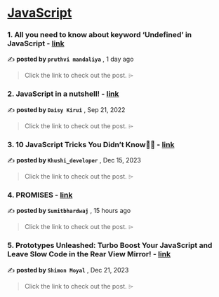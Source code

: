 
<h1><a href=https://medium.com/tag/javascript-development/recommended target="_blank" rel="noopener noreferrer">JavaScript</a></h1>
<h3>1. All you need to know about keyword ‘Undefined’ in JavaScript - <a href=https://medium.com/@pruthvimandaliya007/all-you-need-to-know-about-keyword-undefined-in-javascript-02562952fc22?source=tag_recommended_feed---------0-84----------javascript_development----------693ffb0e_2837_4031_ab46_b6763856a34e------- target="_blank" rel="noopener noreferrer">link</a></h3>

✍️ **posted by `pruthvi mandaliya`** <date> , 1 day ago</date>

<blockquote>Click the link to check out the post. ⌲</blockquote>

<h3>2. JavaScript in a nutshell! - <a href=https://medium.com/@daisykirui/javascript-in-a-nutshell-669dab5b6e78?source=tag_recommended_feed---------1-107----------javascript_development----------693ffb0e_2837_4031_ab46_b6763856a34e------- target="_blank" rel="noopener noreferrer">link</a></h3>

✍️ **posted by `Daisy Kirui`** <date> , Sep 21, 2022</date>

<blockquote>Click the link to check out the post. ⌲</blockquote>

<h3>3. 10 JavaScript Tricks You Didn’t Know🤞🚀 - <a href=https://medium.com/@khushi1399gupta/10-javascript-tricks-you-didnt-know-cb23d4bd23e6?source=tag_recommended_feed---------2-85----------javascript_development----------693ffb0e_2837_4031_ab46_b6763856a34e------- target="_blank" rel="noopener noreferrer">link</a></h3>

✍️ **posted by `Khushi_developer`** <date> , Dec 15, 2023</date>

<blockquote>Click the link to check out the post. ⌲</blockquote>

<h3>4. PROMISES - <a href=https://medium.com/@sumitbhardwaj106/promises-2542f9fef614?source=tag_recommended_feed---------3-84----------javascript_development----------693ffb0e_2837_4031_ab46_b6763856a34e------- target="_blank" rel="noopener noreferrer">link</a></h3>

✍️ **posted by `Sumitbhardwaj`** <date> , 15 hours ago</date>

<blockquote>Click the link to check out the post. ⌲</blockquote>

<h3>5. Prototypes Unleashed: Turbo Boost Your JavaScript and Leave Slow Code in the Rear View Mirror! - <a href=https://medium.com/javascript-in-plain-english/prototypes-unleashed-turbo-boost-your-javascript-and-leave-slow-code-in-the-rear-view-mirror-8085e3b877ac?source=tag_recommended_feed---------4-85----------javascript_development----------693ffb0e_2837_4031_ab46_b6763856a34e------- target="_blank" rel="noopener noreferrer">link</a></h3>

✍️ **posted by `Shimon Moyal`** <date> , Dec 21, 2023</date>

<blockquote>Click the link to check out the post. ⌲</blockquote>

